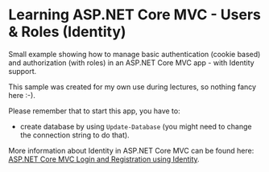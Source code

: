 # Learning ASP.NET Core MVC - Users & Roles (Identity)

Small example showing how to manage basic authentication (cookie based) and authorization (with roles) in an ASP.NET Core MVC app - with Identity support.

This sample was created for my own use during lectures, so nothing fancy here :-).

Please remember that to start this app, you have to:

- create database by using `Update-Database` (you might need to change the connection string to do that).

More information about Identity in ASP.NET Core MVC can be found here: [ASP.NET Core MVC Login and Registration using Identity](https://youtu.be/CzRM-hOe35o).
